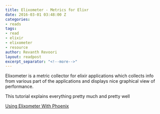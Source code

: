 ```yaml
---
title: Elixometer - Metrics for Elixr
date: 2016-03-01 03:48:00 Z
categories:
- reads
tags:
- read
- elixir
- elixometer
- resource
author: Revanth Revoori
layout: readpost
excerpt_separator: "<!--more-->"
---
```


Elixometer is a metric collector for elixir applications which collects info from various part of the applications and displays nice graphical view of performance.

This tutorial explains everything pretty much and pretty well

<a class="embedly-card" href="https://alexgaribay.com/2016/02/27/using-elixometer-with-phoenix/">Using Elixometer With Phoenix  <i class="fa fa-external-link"></i></a>
<!--more-->

